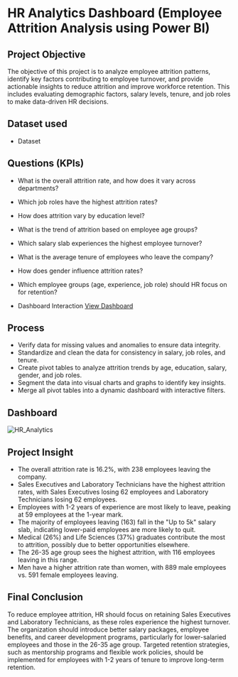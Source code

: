 # HR Analytics Dashboard (Employee Attrition Analysis using Power BI)

## Project Objective
The objective of this project is to analyze employee attrition patterns, identify key factors contributing to employee turnover, and provide actionable insights to reduce attrition and improve workforce retention. This includes evaluating demographic factors, salary levels, tenure, and job roles to make data-driven HR decisions.

## Dataset used
- <a hres="https://github.com/Tarunraj0899/HR-Data-Analysis/blob/main/HR_Analytics.csv">Dataset</a>

## Questions (KPIs)
- What is the overall attrition rate, and how does it vary across departments?
- Which job roles have the highest attrition rates?
- How does attrition vary by education level?
- What is the trend of attrition based on employee age groups?
- Which salary slab experiences the highest employee turnover?
- What is the average tenure of employees who leave the company?
- How does gender influence attrition rates?
- Which employee groups (age, experience, job role) should HR focus on for retention?

-  Dashboard Interaction <a href="https://github.com/Tarunraj0899/HR-Data-Analysis/blob/main/HR_Analytics.jpeg">View Dashboard</a>

## Process
- Verify data for missing values and anomalies to ensure data integrity.
- Standardize and clean the data for consistency in salary, job roles, and tenure.
- Create pivot tables to analyze attrition trends by age, education, salary, gender, and job roles.
- Segment the data into visual charts and graphs to identify key insights.
- Merge all pivot tables into a dynamic dashboard with interactive filters.

## Dashboard
![HR_Analytics](https://github.com/user-attachments/assets/d5d47732-767c-4c0c-a5de-2a7782229aeb)

## Project Insight
- The overall attrition rate is 16.2%, with 238 employees leaving the company.
- Sales Executives and Laboratory Technicians have the highest attrition rates, with Sales Executives losing 62 employees and Laboratory Technicians losing 62 employees.
- Employees with 1-2 years of experience are most likely to leave, peaking at 59 employees at the 1-year mark.
- The majority of employees leaving (163) fall in the "Up to 5k" salary slab, indicating lower-paid employees are more likely to quit.
- Medical (26%) and Life Sciences (37%) graduates contribute the most to attrition, possibly due to better opportunities elsewhere.
- The 26-35 age group sees the highest attrition, with 116 employees leaving in this range.
- Men have a higher attrition rate than women, with 889 male employees vs. 591 female employees leaving.

## Final Conclusion
To reduce employee attrition, HR should focus on retaining Sales Executives and Laboratory Technicians, as these roles experience the highest turnover. The organization should introduce better salary packages, employee benefits, and career development programs, particularly for lower-salaried employees and those in the 26-35 age group. Targeted retention strategies, such as mentorship programs and flexible work policies, should be implemented for employees with 1-2 years of tenure to improve long-term retention.

